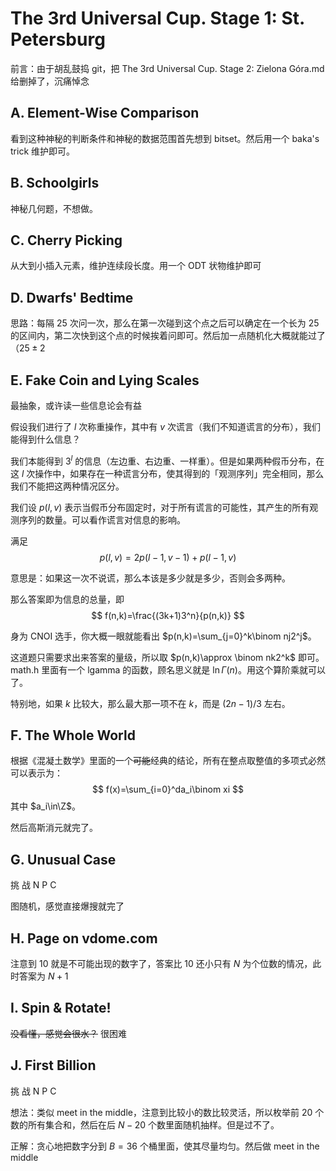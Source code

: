 # The 3rd Universal Cup. Stage 1: St. Petersburg

前言：由于胡乱鼓捣 git，把 The 3rd Universal Cup. Stage 2: Zielona Góra.md 给删掉了，沉痛悼念

## A. Element-Wise Comparison

看到这种神秘的判断条件和神秘的数据范围首先想到 bitset。然后用一个 baka's trick 维护即可。

## B. Schoolgirls

神秘几何题，不想做。

## C. Cherry Picking

从大到小插入元素，维护连续段长度。用一个 ODT 状物维护即可

## D. Dwarfs' Bedtime

思路：每隔 $25$ 次问一次，那么在第一次碰到这个点之后可以确定在一个长为 $25$ 的区间内，第二次快到这个点的时候挨着问即可。然后加一点随机化大概就能过了（$25±2$

## E. Fake Coin and Lying Scales

最抽象，或许读一些信息论会有益

假设我们进行了 $l$ 次称重操作，其中有 $v$ 次谎言（我们不知道谎言的分布），我们能得到什么信息？

我们本能得到 $3^l$ 的信息（左边重、右边重、一样重）。但是如果两种假币分布，在这 $l$ 次操作中，如果存在一种谎言分布，使其得到的「观测序列」完全相同，那么我们不能把这两种情况区分。

我们设 $p(l,v)$ 表示当假币分布固定时，对于所有谎言的可能性，其产生的所有观测序列的数量。可以看作谎言对信息的影响。

满足
$$
p(l,v)=2p(l-1,v-1)+p(l-1,v)
$$

意思是：如果这一次不说谎，那么本该是多少就是多少，否则会多两种。

那么答案即为信息的总量，即
$$
f(n,k)=\frac{(3k+1)3^n}{p(n,k)}
$$

身为 CNOI 选手，你大概一眼就能看出 $p(n,k)=\sum_{j=0}^k\binom nj2^j$。

这道题只需要求出来答案的量级，所以取 $p(n,k)\approx \binom nk2^k$ 即可。math.h 里面有一个 lgamma 的函数，顾名思义就是 $\ln \Gamma(n)$。用这个算阶乘就可以了。

特别地，如果 $k$ 比较大，那么最大那一项不在 $k$，而是 $(2n-1)/3$ 左右。

## F. The Whole World

根据《混凝土数学》里面的一个~~可能~~经典的结论，所有在整点取整值的多项式必然可以表示为：
$$
f(x)=\sum_{i=0}^da_i\binom xi
$$
其中 $a_i\in\Z$。

然后高斯消元就完了。

## G. Unusual Case

挑 战 N P C

图随机，感觉直接爆搜就完了

## H. Page on vdome.com

注意到 $10$ 就是不可能出现的数字了，答案比 $10$ 还小只有 $N$ 为个位数的情况，此时答案为 $N+1$

## I. Spin & Rotate!

~~没看懂，感觉会很水？~~ 很困难

## J. First Billion

挑 战 N P C

想法：类似 meet in the middle，注意到比较小的数比较灵活，所以枚举前 $20$ 个数的所有集合和，然后在后 $N-20$ 个数里面随机抽样。但是过不了。

正解：贪心地把数字分到 $B=36$ 个桶里面，使其尽量均匀。然后做 meet in the middle